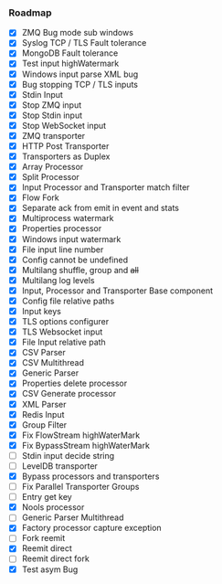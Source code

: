 ### Roadmap
* [x] ZMQ Bug mode sub windows
* [x] Syslog TCP / TLS Fault tolerance
* [x] MongoDB Fault tolerance
* [x] Test input highWatermark
* [x] Windows input parse XML bug
* [x] Bug stopping TCP / TLS inputs
* [x] Stdin Input
* [x] Stop ZMQ input
* [x] Stop Stdin input
* [x] Stop WebSocket input
* [x] ZMQ transporter
* [x] HTTP Post Transporter
* [x] Transporters as Duplex
* [x] Array Processor
* [x] Split Processor
* [x] Input Processor and Transporter match filter
* [x] Flow Fork
* [x] Separate ack from emit in event and stats
* [x] Multiprocess watermark
* [x] Properties processor
* [x] Windows input watermark
* [x] File input line number
* [x] Config cannot be undefined
* [x] Multilang shuffle, group and ~~all~~
* [x] Multilang log levels
* [x] Input, Processor and Transporter Base component
* [x] Config file relative paths
* [x] Input keys
* [x] TLS options configurer
* [x] TLS Websocket input
* [x] File Input relative path
* [x] CSV Parser
* [x] CSV Multithread
* [x] Generic Parser
* [x] Properties delete processor
* [x] CSV Generate processor
* [x] XML Parser
* [x] Redis Input
* [x] Group Filter
* [x] Fix FlowStream highWaterMark
* [x] Fix BypassStream highWaterMark
* [ ] Stdin input decide string
* [ ] LevelDB transporter
* [x] Bypass processors and transporters
* [ ] Fix Parallel Transporter Groups
* [ ] Entry get key
* [x] Nools processor
* [ ] Generic Parser Multithread
* [x] Factory processor capture exception
* [ ] Fork reemit
* [x] Reemit direct
* [ ] Reemit direct fork
* [x] Test asym Bug
